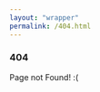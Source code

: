 ```yaml
---
layout: "wrapper"
permalink: /404.html
---
```

<section>
	<h3>404</h3>
	<p>Page not Found! :(</p>
</section>